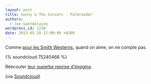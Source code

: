 ```yaml
---
layout: post
title: Sonny & The Sunsets - Palmreader
authors:
  - Joe Gantdelaine
wordpress_id: 1238
date: 2013-05-28 12:00:00 +0200
---
```


Comme [pour les Smith Westerns][i1235], quand on aime, on ne compte pas.

{% soundcloud 75240466 %}

Réécouter [leur superbe reprise d’_Imagine_][i1195].

(via
[Soundcloud](https://soundcloud.com/polyvinyl-records/03-sonny-the-sunsets))

[i1235]: https://www.deadrooster.org/smith-westerns-3am-spiritual/
[i1195]: https://www.deadrooster.org/sonny-the-sunsets-imagine/
